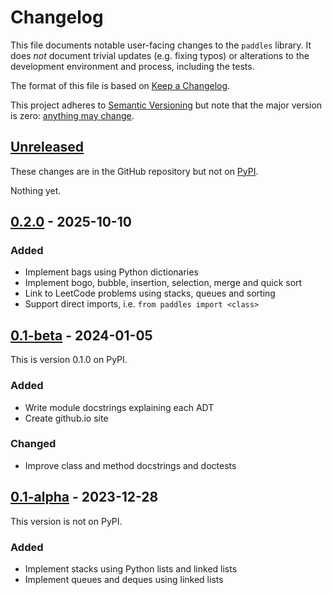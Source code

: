 # Changelog

This file documents notable user-facing changes to the `paddles` library.
It does *not* document trivial updates (e.g. fixing typos) or
alterations to the development environment and process, including the tests.

The format of this file is based on [Keep a Changelog](https://keepachangelog.com).

This project adheres to [Semantic Versioning](https://semver.org) but note that
the major version is zero: [anything may change](https://semver.org/#spec-item-4).

<!-- Per release: Added / Changed / Deprecated / Removed / Fixed / Security -->

## [Unreleased](https://github.com/dsa-ou/paddles/compare/v0.2.0...HEAD)
These changes are in the GitHub repository but not on [PyPI](https://pypi.org/project/paddles).

Nothing yet.

## [0.2.0](https://github.com/dsa-ou/paddles/compare/v0.1-beta...v0.2.0) - 2025-10-10

### Added
- Implement bags using Python dictionaries
- Implement bogo, bubble, insertion, selection, merge and quick sort
- Link to LeetCode problems using stacks, queues and sorting
- Support direct imports, i.e. `from paddles import <class>`

## [0.1-beta](https://github.com/dsa-ou/paddles/compare/v0.1-alpha...v0.1-beta) - 2024-01-05
This is version 0.1.0 on PyPI.

### Added
- Write module docstrings explaining each ADT
- Create github.io site

### Changed
- Improve class and method docstrings and doctests

## [0.1-alpha](https://github.com/dsa-ou/paddles/commits/v0.1-alpha) - 2023-12-28
This version is not on PyPI.

### Added
- Implement stacks using Python lists and linked lists
- Implement queues and deques using linked lists
